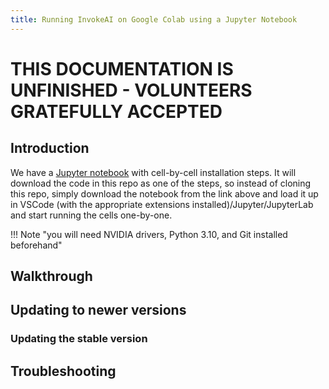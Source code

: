 ```yaml
---
title: Running InvokeAI on Google Colab using a Jupyter Notebook
---
```


# THIS DOCUMENTATION IS UNFINISHED - VOLUNTEERS GRATEFULLY ACCEPTED

## Introduction

We have a [Jupyter
notebook](https://github.com/invoke-ai/InvokeAI/blob/main/notebooks/Stable_Diffusion_AI_Notebook.ipynb)
with cell-by-cell installation steps. It will download the code in
this repo as one of the steps, so instead of cloning this repo, simply
download the notebook from the link above and load it up in VSCode
(with the appropriate extensions installed)/Jupyter/JupyterLab and
start running the cells one-by-one.

!!! Note "you will need NVIDIA drivers, Python 3.10, and Git installed beforehand"

## Walkthrough

## Updating to newer versions

### Updating the stable version

## Troubleshooting
